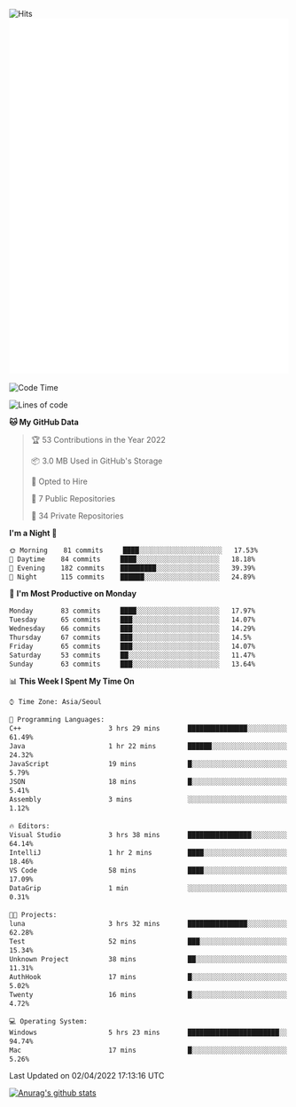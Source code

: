 ![Hits](https://hits.seeyoufarm.com/api/count/incr/badge.svg?url=https%3A%2F%2Fgithub.com%2Fkokose1234&count_bg=%2379C83D&title_bg=%23555555&icon=apple.svg&icon_color=%23E7E7E7&title=hits&edge_flat=false)
<br/>
![Metrics](https://github.com/kokose1234/kokose1234/blob/main/github-metrics.svg)

<!--START_SECTION:waka-->
![Code Time](http://img.shields.io/badge/Code%20Time-612%20hrs%208%20mins-blue)

![Lines of code](https://img.shields.io/badge/From%20Hello%20World%20I%27ve%20Written-2%20Million%20lines%20of%20code-blue)

**🐱 My GitHub Data** 

> 🏆 53 Contributions in the Year 2022
 > 
> 📦 3.0 MB Used in GitHub's Storage 
 > 
> 💼 Opted to Hire
 > 
> 📜 7 Public Repositories 
 > 
> 🔑 34 Private Repositories  
 > 
**I'm a Night 🦉** 

```text
🌞 Morning    81 commits     ████░░░░░░░░░░░░░░░░░░░░░   17.53% 
🌆 Daytime    84 commits     ████░░░░░░░░░░░░░░░░░░░░░   18.18% 
🌃 Evening    182 commits    █████████░░░░░░░░░░░░░░░░   39.39% 
🌙 Night      115 commits    ██████░░░░░░░░░░░░░░░░░░░   24.89%

```
📅 **I'm Most Productive on Monday** 

```text
Monday       83 commits     ████░░░░░░░░░░░░░░░░░░░░░   17.97% 
Tuesday      65 commits     ███░░░░░░░░░░░░░░░░░░░░░░   14.07% 
Wednesday    66 commits     ███░░░░░░░░░░░░░░░░░░░░░░   14.29% 
Thursday     67 commits     ███░░░░░░░░░░░░░░░░░░░░░░   14.5% 
Friday       65 commits     ███░░░░░░░░░░░░░░░░░░░░░░   14.07% 
Saturday     53 commits     ██░░░░░░░░░░░░░░░░░░░░░░░   11.47% 
Sunday       63 commits     ███░░░░░░░░░░░░░░░░░░░░░░   13.64%

```


📊 **This Week I Spent My Time On** 

```text
⌚︎ Time Zone: Asia/Seoul

💬 Programming Languages: 
C++                      3 hrs 29 mins       ███████████████░░░░░░░░░░   61.49% 
Java                     1 hr 22 mins        ██████░░░░░░░░░░░░░░░░░░░   24.32% 
JavaScript               19 mins             █░░░░░░░░░░░░░░░░░░░░░░░░   5.79% 
JSON                     18 mins             █░░░░░░░░░░░░░░░░░░░░░░░░   5.41% 
Assembly                 3 mins              ░░░░░░░░░░░░░░░░░░░░░░░░░   1.12%

🔥 Editors: 
Visual Studio            3 hrs 38 mins       ████████████████░░░░░░░░░   64.14% 
IntelliJ                 1 hr 2 mins         ████░░░░░░░░░░░░░░░░░░░░░   18.46% 
VS Code                  58 mins             ████░░░░░░░░░░░░░░░░░░░░░   17.09% 
DataGrip                 1 min               ░░░░░░░░░░░░░░░░░░░░░░░░░   0.31%

🐱‍💻 Projects: 
luna                     3 hrs 32 mins       ███████████████░░░░░░░░░░   62.28% 
Test                     52 mins             ███░░░░░░░░░░░░░░░░░░░░░░   15.34% 
Unknown Project          38 mins             ██░░░░░░░░░░░░░░░░░░░░░░░   11.31% 
AuthHook                 17 mins             █░░░░░░░░░░░░░░░░░░░░░░░░   5.02% 
Twenty                   16 mins             █░░░░░░░░░░░░░░░░░░░░░░░░   4.72%

💻 Operating System: 
Windows                  5 hrs 23 mins       ███████████████████████░░   94.74% 
Mac                      17 mins             █░░░░░░░░░░░░░░░░░░░░░░░░   5.26%

```


 Last Updated on 02/04/2022 17:13:16 UTC
<!--END_SECTION:waka-->

[![Anurag's github stats](https://github-readme-stats.vercel.app/api?username=kokose1234&theme=dracula)](https://github.com/anuraghazra/github-readme-stats)



	

